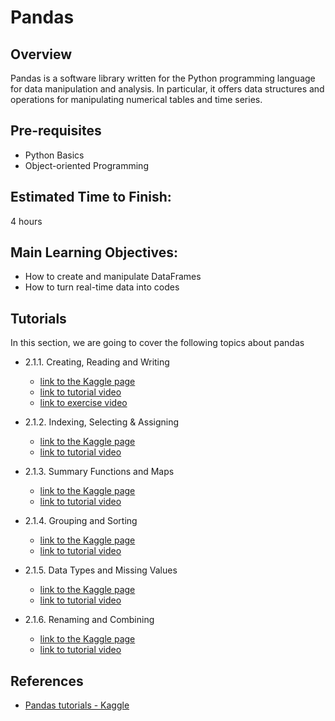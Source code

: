 # Pandas

## Overview
Pandas is a software library written for the Python programming language for data manipulation and analysis. In particular, it offers data structures and operations for manipulating numerical tables and time series.

## Pre-requisites
- Python Basics
- Object-oriented Programming

## Estimated Time to Finish:
4 hours

## Main Learning Objectives:
- How to create and manipulate DataFrames
- How to turn real-time data into codes

## Tutorials 

In this section, we are going to cover the following topics about pandas

- 2.1.1. Creating, Reading and Writing

    * [link to the Kaggle page](https://www.kaggle.com/residentmario/creating-reading-and-writing)
    * [link to tutorial video](https://drive.google.com/file/d/1DgCUsq_iVxM4aUQbodeN6-yVY6ealGnG/view?usp=sharing)
    * [link to exercise video](https://drive.google.com/file/d/1XdjB16L6rLoH3HTK6dCwaL_5jjohhGPL/view?usp=sharing)

- 2.1.2. Indexing, Selecting & Assigning

    * [link to the Kaggle page](https://www.kaggle.com/residentmario/indexing-selecting-assigning)
    * [link to tutorial video](https://drive.google.com/file/d/1GSH6qtspbM_wdKuBl6T1iMX5CaB9LXVG/view?usp=sharing)

- 2.1.3. Summary Functions and Maps

    * [link to the Kaggle page](https://www.kaggle.com/residentmario/summary-functions-and-maps)
    * [link to tutorial video](https://drive.google.com/file/d/1EJZ6q2f9qkvnjV1TraRvNdxRZmTdxyW1/view?usp=sharing)

- 2.1.4. Grouping and Sorting

    * [link to the Kaggle page](https://www.kaggle.com/residentmario/grouping-and-sorting)
    * [link to tutorial video](https://drive.google.com/file/d/1Ln7nUAGJkBLwPaBa0tK5QXTOBB2IHF2T/view?usp=sharing)

- 2.1.5. Data Types and Missing Values

    * [link to the Kaggle page](https://www.kaggle.com/residentmario/data-types-and-missing-values)
    * [link to tutorial video](https://drive.google.com/file/d/1qX3LLcNkND9g5lPIZAZqwpyW4SX41q7H/view?usp=sharing)

- 2.1.6. Renaming and Combining

    * [link to the Kaggle page](https://www.kaggle.com/residentmario/renaming-and-combining)
    * [link to tutorial video](https://drive.google.com/file/d/1ifNP8mXLPBrMARDhShwmyLV8UaZjARav/view?usp=sharing)

## References

- [Pandas tutorials - Kaggle](https://www.kaggle.com/learn/pandas)